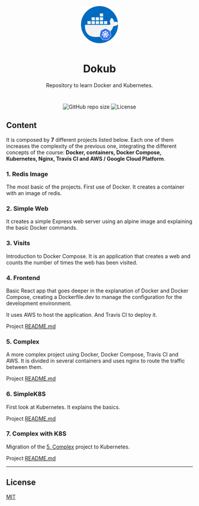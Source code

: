 <div align="center">
  <img src="media/dokub-logo.png" style="margin-bottom: 10px;" width="100"  height="100"/>
  
  <h1 align="center">Dokub</h1>
  <div style="margin-bottom: 10px;">
    Repository to learn Docker and Kubernetes.
  </div>

  <br />

  ![GitHub repo size](https://img.shields.io/github/repo-size/lhbelfanti/dokub?style=for-the-badge)
  ![License](https://img.shields.io/github/license/lhbelfanti/dokub?style=for-the-badge)
</div>

## Content
It is composed by __**7**__ different projects listed below. Each one of them increases the complexity of the previous one, integrating the different concepts of the course: **Docker, containers, Docker Compose, Kubernetes, Nginx, Travis CI and AWS / Google Cloud Platform**.

### 1. Redis Image
The most basic of the projects. First use of Docker. It creates a container with an image of redis.

### 2. Simple Web
It creates a simple Express web server using an alpine image and explaining the basic Docker commands.

### 3. Visits
Introduction to Docker Compose. It is an application that creates a web and counts the number of times the web has been visited.

### 4. Frontend
Basic React app that goes deeper in the explanation of Docker and Docker Compose, creating a Dockerfile.dev to manage the configuration for the development environment.

It uses AWS to host the application. And Travis CI to deploy it.

Project [README.md](./04-frontend/README.md)

### 5. Complex
A more complex project using Docker, Docker Compose, Travis CI and AWS. It is divided in several containers and uses nginx to route the traffic between them.

Project [README.md](./05-complex/README.md)

### 6. SimpleK8S
First look at Kubernetes. It explains the basics.

Project [README.md](./06-simplek8s/README.md)

### 7. Complex with K8S
Migration of the [5. Complex](#5.-complex) project to Kubernetes.

Project [README.md](./07-complex-with-k8s/README.md)

---
## License

[MIT](https://choosealicense.com/licenses/mit/)
